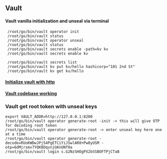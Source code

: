## Vault 

#### Vault vanilla initialization and unseal via terminal

```console
 /root/go/bin/vault operator init
 /root/go/bin/vault status
 /root/go/bin/vault operator unseal
 /root/go/bin/vault status
 /root/go/bin/vault secrets enable -path=kv kv
 /root/go/bin/vault secrets enable kv

 /root/go/bin/vault secrets list
 /root/go/bin/vault kv put kv/hello hashicorp="101 2nd St"
 /root/go/bin/vault kv get kv/hello
```
#### [Initialize vault with http](vault_init/README.md)
#### [Vault codebase working](codebase/Readme.md)


### Vault get root token with unseal keys
```
export VAULT_ADDR=http://127.0.0.1:8200
/root/go/bin/vault operator generate-root -init -> this will give OTP for decoding root token
/root/go/bin/vault operator generate-root -> enter unseal key here one at a time
/root/go/bin/vault operator generate-root -decode=RUoKWDwJPj54PgETCiYiJSwlAR8+Pw0yUSM -otp=6dMjrsmv7YQK8DqvnjGKnUNf0a
/root/go/bin/vault login s.G2NzSHOgPX2bSSBOFTPjCTaB
```